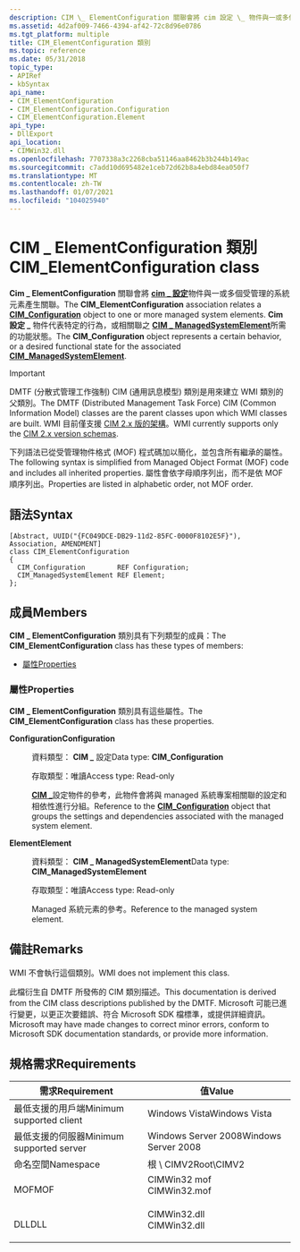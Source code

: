 ```yaml
---
description: CIM \_ ElementConfiguration 關聯會將 cim 設定 \_ 物件與一或多個受管理的系統元素產生關聯。 CIM 設定 \_ 物件代表特定的行為，或相關聯之 CIM ManagedSystemElement 所需的功能狀態 \_ 。
ms.assetid: 4d2af009-7466-4394-af42-72c8d96e0786
ms.tgt_platform: multiple
title: CIM_ElementConfiguration 類別
ms.topic: reference
ms.date: 05/31/2018
topic_type:
- APIRef
- kbSyntax
api_name:
- CIM_ElementConfiguration
- CIM_ElementConfiguration.Configuration
- CIM_ElementConfiguration.Element
api_type:
- DllExport
api_location:
- CIMWin32.dll
ms.openlocfilehash: 7707338a3c2268cba51146aa8462b3b244b149ac
ms.sourcegitcommit: c7add10d695482e1ceb72d62b8a4ebd84ea050f7
ms.translationtype: MT
ms.contentlocale: zh-TW
ms.lasthandoff: 01/07/2021
ms.locfileid: "104025940"
---
```

# <a name="cim_elementconfiguration-class"></a><span data-ttu-id="b0a12-104">CIM \_ ElementConfiguration 類別</span><span class="sxs-lookup"><span data-stu-id="b0a12-104">CIM\_ElementConfiguration class</span></span>

<span data-ttu-id="b0a12-105">**Cim \_ ElementConfiguration** 關聯會將 [**cim \_ 設定**](cim-configuration.md)物件與一或多個受管理的系統元素產生關聯。</span><span class="sxs-lookup"><span data-stu-id="b0a12-105">The **CIM\_ElementConfiguration** association relates a [**CIM\_Configuration**](cim-configuration.md) object to one or more managed system elements.</span></span> <span data-ttu-id="b0a12-106">**Cim 設定 \_** 物件代表特定的行為，或相關聯之 [**CIM \_ ManagedSystemElement**](cim-managedsystemelement.md)所需的功能狀態。</span><span class="sxs-lookup"><span data-stu-id="b0a12-106">The **CIM\_Configuration** object represents a certain behavior, or a desired functional state for the associated [**CIM\_ManagedSystemElement**](cim-managedsystemelement.md).</span></span>

> [!IMPORTANT]
> <span data-ttu-id="b0a12-107">DMTF (分散式管理工作強制) CIM (通用訊息模型) 類別是用來建立 WMI 類別的父類別。</span><span class="sxs-lookup"><span data-stu-id="b0a12-107">The DMTF (Distributed Management Task Force) CIM (Common Information Model) classes are the parent classes upon which WMI classes are built.</span></span> <span data-ttu-id="b0a12-108">WMI 目前僅支援 [CIM 2.x 版的架構](https://dmtf.org/standards/cim/schemas)。</span><span class="sxs-lookup"><span data-stu-id="b0a12-108">WMI currently supports only the [CIM 2.x version schemas](https://dmtf.org/standards/cim/schemas).</span></span>

 

<span data-ttu-id="b0a12-109">下列語法已從受管理物件格式 (MOF) 程式碼加以簡化，並包含所有繼承的屬性。</span><span class="sxs-lookup"><span data-stu-id="b0a12-109">The following syntax is simplified from Managed Object Format (MOF) code and includes all inherited properties.</span></span> <span data-ttu-id="b0a12-110">屬性會依字母順序列出，而不是依 MOF 順序列出。</span><span class="sxs-lookup"><span data-stu-id="b0a12-110">Properties are listed in alphabetic order, not MOF order.</span></span>

## <a name="syntax"></a><span data-ttu-id="b0a12-111">語法</span><span class="sxs-lookup"><span data-stu-id="b0a12-111">Syntax</span></span>

``` syntax
[Abstract, UUID("{FC049DCE-DB29-11d2-85FC-0000F8102E5F}"), Association, AMENDMENT]
class CIM_ElementConfiguration
{
  CIM_Configuration        REF Configuration;
  CIM_ManagedSystemElement REF Element;
};
```

## <a name="members"></a><span data-ttu-id="b0a12-112">成員</span><span class="sxs-lookup"><span data-stu-id="b0a12-112">Members</span></span>

<span data-ttu-id="b0a12-113">**CIM \_ ElementConfiguration** 類別具有下列類型的成員：</span><span class="sxs-lookup"><span data-stu-id="b0a12-113">The **CIM\_ElementConfiguration** class has these types of members:</span></span>

-   [<span data-ttu-id="b0a12-114">屬性</span><span class="sxs-lookup"><span data-stu-id="b0a12-114">Properties</span></span>](#properties)

### <a name="properties"></a><span data-ttu-id="b0a12-115">屬性</span><span class="sxs-lookup"><span data-stu-id="b0a12-115">Properties</span></span>

<span data-ttu-id="b0a12-116">**CIM \_ ElementConfiguration** 類別具有這些屬性。</span><span class="sxs-lookup"><span data-stu-id="b0a12-116">The **CIM\_ElementConfiguration** class has these properties.</span></span>

<dl> <dt>

<span data-ttu-id="b0a12-117">**Configuration**</span><span class="sxs-lookup"><span data-stu-id="b0a12-117">**Configuration**</span></span>
</dt> <dd> <dl> <dt>

<span data-ttu-id="b0a12-118">資料類型： **CIM \_** 設定</span><span class="sxs-lookup"><span data-stu-id="b0a12-118">Data type: **CIM\_Configuration**</span></span>
</dt> <dt>

<span data-ttu-id="b0a12-119">存取類型：唯讀</span><span class="sxs-lookup"><span data-stu-id="b0a12-119">Access type: Read-only</span></span>
</dt> </dl>

<span data-ttu-id="b0a12-120">[**CIM \_**](cim-configuration.md)設定物件的參考，此物件會將與 managed 系統專案相關聯的設定和相依性進行分組。</span><span class="sxs-lookup"><span data-stu-id="b0a12-120">Reference to the [**CIM\_Configuration**](cim-configuration.md) object that groups the settings and dependencies associated with the managed system element.</span></span>

</dd> <dt>

<span data-ttu-id="b0a12-121">**Element**</span><span class="sxs-lookup"><span data-stu-id="b0a12-121">**Element**</span></span>
</dt> <dd> <dl> <dt>

<span data-ttu-id="b0a12-122">資料類型： **CIM \_ ManagedSystemElement**</span><span class="sxs-lookup"><span data-stu-id="b0a12-122">Data type: **CIM\_ManagedSystemElement**</span></span>
</dt> <dt>

<span data-ttu-id="b0a12-123">存取類型：唯讀</span><span class="sxs-lookup"><span data-stu-id="b0a12-123">Access type: Read-only</span></span>
</dt> </dl>

<span data-ttu-id="b0a12-124">Managed 系統元素的參考。</span><span class="sxs-lookup"><span data-stu-id="b0a12-124">Reference to the managed system element.</span></span>

</dd> </dl>

## <a name="remarks"></a><span data-ttu-id="b0a12-125">備註</span><span class="sxs-lookup"><span data-stu-id="b0a12-125">Remarks</span></span>

<span data-ttu-id="b0a12-126">WMI 不會執行這個類別。</span><span class="sxs-lookup"><span data-stu-id="b0a12-126">WMI does not implement this class.</span></span>

<span data-ttu-id="b0a12-127">此檔衍生自 DMTF 所發佈的 CIM 類別描述。</span><span class="sxs-lookup"><span data-stu-id="b0a12-127">This documentation is derived from the CIM class descriptions published by the DMTF.</span></span> <span data-ttu-id="b0a12-128">Microsoft 可能已進行變更，以更正次要錯誤、符合 Microsoft SDK 檔標準，或提供詳細資訊。</span><span class="sxs-lookup"><span data-stu-id="b0a12-128">Microsoft may have made changes to correct minor errors, conform to Microsoft SDK documentation standards, or provide more information.</span></span>

## <a name="requirements"></a><span data-ttu-id="b0a12-129">規格需求</span><span class="sxs-lookup"><span data-stu-id="b0a12-129">Requirements</span></span>



| <span data-ttu-id="b0a12-130">需求</span><span class="sxs-lookup"><span data-stu-id="b0a12-130">Requirement</span></span> | <span data-ttu-id="b0a12-131">值</span><span class="sxs-lookup"><span data-stu-id="b0a12-131">Value</span></span> |
|-------------------------------------|-----------------------------------------------------------------------------------------|
| <span data-ttu-id="b0a12-132">最低支援的用戶端</span><span class="sxs-lookup"><span data-stu-id="b0a12-132">Minimum supported client</span></span><br/> | <span data-ttu-id="b0a12-133">Windows Vista</span><span class="sxs-lookup"><span data-stu-id="b0a12-133">Windows Vista</span></span><br/>                                                                |
| <span data-ttu-id="b0a12-134">最低支援的伺服器</span><span class="sxs-lookup"><span data-stu-id="b0a12-134">Minimum supported server</span></span><br/> | <span data-ttu-id="b0a12-135">Windows Server 2008</span><span class="sxs-lookup"><span data-stu-id="b0a12-135">Windows Server 2008</span></span><br/>                                                          |
| <span data-ttu-id="b0a12-136">命名空間</span><span class="sxs-lookup"><span data-stu-id="b0a12-136">Namespace</span></span><br/>                | <span data-ttu-id="b0a12-137">根 \\ CIMV2</span><span class="sxs-lookup"><span data-stu-id="b0a12-137">Root\\CIMV2</span></span><br/>                                                                  |
| <span data-ttu-id="b0a12-138">MOF</span><span class="sxs-lookup"><span data-stu-id="b0a12-138">MOF</span></span><br/>                      | <dl> <span data-ttu-id="b0a12-139"><dt>CIMWin32 mof</dt></span><span class="sxs-lookup"><span data-stu-id="b0a12-139"><dt>CIMWin32.mof</dt></span></span> </dl> |
| <span data-ttu-id="b0a12-140">DLL</span><span class="sxs-lookup"><span data-stu-id="b0a12-140">DLL</span></span><br/>                      | <dl> <span data-ttu-id="b0a12-141"><dt>CIMWin32.dll</dt></span><span class="sxs-lookup"><span data-stu-id="b0a12-141"><dt>CIMWin32.dll</dt></span></span> </dl> |



 

 




